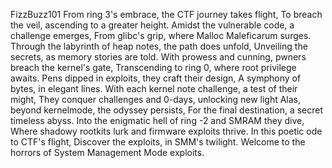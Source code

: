 FizzBuzz101
From ring 3's embrace, the CTF journey takes flight,
To breach the veil, ascending to a greater height.
Amidst the vulnerable code, a challenge emerges,
From glibc's grip, where Malloc Maleficarum surges.
Through the labyrinth of heap notes, the path does unfold,
Unveiling the secrets, as memory stories are told.
With prowess and cunning, pwners breach the kernel's gate,
Transcending to ring 0, where root privilege awaits.
Pens dipped in exploits, they craft their design,
A symphony of bytes, in elegant lines.
With each kernel note challenge, a test of their might,
They conquer challenges and 0-days, unlocking new light
Alas, beyond kernelmode, the odyssey persists,
For the final destination, a secret timeless abyss.
Into the enigmatic hell of ring -2 and SMRAM they dive,
Where shadowy rootkits lurk and firmware exploits thrive.
In this poetic ode to CTF's flight,
Discover the exploits, in SMM's twilight.
Welcome to the horrors of System Management Mode exploits.
